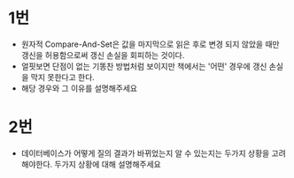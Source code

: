 # 1번
- 원자적 Compare-And-Set은 값을 마지막으로 읽은 후로 변경 되지 않았을 때만 갱신을 허용함으로써 갱신 손실을 회피하는 것이다. 
- 얼핏보면 단점이 없는 기똥찬 방법처럼 보이지만 책에서는 '어떤' 경우에 갱신 손실을 막지 못한다고 한다.
- 해당 경우와 그 이유를 설명해주세요

# 2번
- 데이터베이스가 어떻게 질의 결과가 바뀌었는지 알 수 있는지는 두가지 상황을 고려해야한다. 두가지 상황에 대해 설명해주세요
